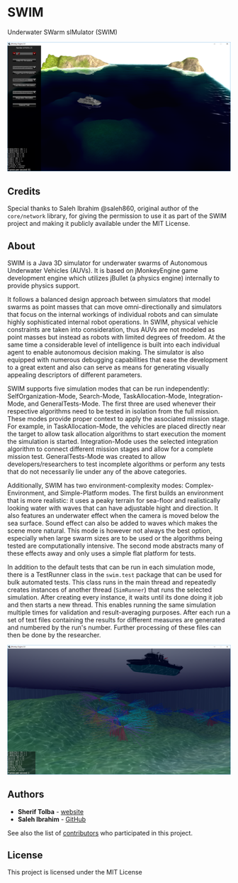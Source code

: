 # SWIM
Underwater SWarm sIMulator (SWIM)

![Alt text](/images/Complex.png?raw=true "Snapshot of Complex-Environment mode")

## Credits
Special thanks to Saleh Ibrahim @saleh860, original author of the `core/network` library, for giving the permission to use it as part of the SWIM project and making it publicly available under the MIT License.

## About

SWIM is a Java 3D simulator for underwater swarms of Autonomous Underwater Vehicles (AUVs). It is based on jMonkeyEngine game development engine which utilizes jBullet (a physics engine) internally to provide physics support. 

It follows a balanced design approach between simulators that model swarms as point masses that can move omni-directionally and simulators that focus on the internal workings of individual robots and can simulate highly sophisticated internal robot operations. In SWIM, physical vehicle constraints are taken into consideration, thus AUVs are not modeled as point masses but instead as robots with limited degrees of freedom. At the same time a considerable level of intelligence is built into each individual agent to enable autonomous decision making. The simulator is also equipped with numerous debugging capabilities that ease the development to a great extent and also can serve as means for generating visually appealing descriptors of different parameters.

SWIM supports five simulation modes that can be run independently: SelfOrganization-Mode, Search-Mode, TaskAllocation-Mode, Integration-Mode, and GeneralTests-Mode. The first three are used whenever their respective algorithms need to be tested in isolation from the full mission. These modes provide proper context to apply the associated mission stage. For example, in TaskAllocation-Mode, the vehicles are placed directly near the target to allow task allocation algorithms to start execution the moment the simulation is started. Integration-Mode uses the selected integration algorithm to connect different mission stages and allow for a complete mission test. GeneralTests-Mode was created to allow developers/researchers to test incomplete algorithms or perform any tests that do not necessarily lie under any of the above categories.

Additionally, SWIM has two environment-complexity modes: Complex-Environment, and Simple-Platform modes. The first builds an environment that is more realistic: it uses a peaky terrain for sea-floor and realistically looking water with waves that can have adjustable hight and direction. It also features an underwater effect when the camera is moved below the sea surface. Sound effect can also be added to waves which makes the scene more natural. This mode is however not always the best option, especially when large swarm sizes are to be used or the algorithms being tested are computationally intensive. The second mode abstracts many of these effects away and only uses a simple flat platform for tests.

In addition to the default tests that can be run in each simulation mode, there is a TestRunner class in the `swim.test` package that can be used for bulk automated tests. This class runs in the main thread and repeatedly creates instances of another thread (`SimRunner`) that runs the selected simulation. After creating every instance, it waits until its done doing it job and then starts a new thread. This enables running the same simulation multiple times for validation and result-averaging purposes. After each run a set of text files containing the results for different measures are generated and numbered by the run's number. Further processing of these files can then be done by the researcher.

![Alt text](/images/Complex_2.png?raw=true "Another snapshot showing the underwater view")

## Authors

* **Sherif Tolba** - [website](https://sheriftolba.com/)
* **Saleh Ibrahim** - [GitHub](https://github.com/Saleh860)

See also the list of [contributors](https://github.com/aghilmort/swim/contributors) who participated in this project.

## License

This project is licensed under the MIT License
